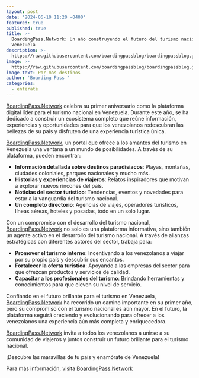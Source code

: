 ```yaml
---
layout: post
date: '2024-06-10 11:20 -0400'
featured: true
published: true
title: >-
  BoardingPass.Network: Un año construyendo el futuro del turismo nacional en
  Venezuela
description: >-
  https://raw.githubusercontent.com/boardingpassblog/boardingpassblog.github.io/main/assets/images/Anive.jpg
image: >-
  https://raw.githubusercontent.com/boardingpassblog/boardingpassblog.github.io/main/assets/images/Anive.jpg
image-text: Por mas destinos
author: 'Boarding Pass '
categories:
  - enterate
---
```


[BoardingPass.Network](https://boardingpass.network/) celebra su primer aniversario como la plataforma digital líder para el turismo nacional en Venezuela. Durante este año, se ha dedicado a construir un ecosistema completo que reúne información, experiencias y oportunidades para que los venezolanos redescubran las bellezas de su país y disfruten de una experiencia turística única.

[BoardingPass.Network](https://boardingpass.network/), un portal que ofrece a los amantes del turismo en Venezuela una ventana a un mundo de posibilidades. A través de su plataforma, pueden encontrar:

- **Información detallada sobre destinos paradisiacos**: Playas, montañas, ciudades coloniales, parques nacionales y mucho más.
- **Historias y experiencias de viajeros**: Relatos inspiradores que motivan a explorar nuevos rincones del país.
- **Noticias del sector turístico**: Tendencias, eventos y novedades para estar a la vanguardia del turismo nacional.
- **Un completo directorio**: Agencias de viajes, operadores turísticos, líneas aéreas, hoteles y posadas, todo en un solo lugar.

Con un compromiso con el desarrollo del turismo nacional, [BoardingPass.Network](https://boardingpass.network/) no solo es una plataforma informativa, sino también un agente activo en el desarrollo del turismo nacional. A través de alianzas estratégicas con diferentes actores del sector, trabaja para:

- **Promover el turismo interno**: Incentivando a los venezolanos a viajar por su propio país y descubrir sus encantos.
- **Fortalecer la oferta turística**: Apoyando a las empresas del sector para que ofrezcan productos y servicios de calidad.
- **Capacitar a los profesionales del turismo**: Brindando herramientas y conocimientos para que eleven su nivel de servicio.

Confiando en el futuro brillante para el turismo en Venezuela, [BoardingPass.Network](https://boardingpass.network/) ha recorrido un camino importante en su primer año, pero su compromiso con el turismo nacional es aún mayor. En el futuro, la plataforma seguirá creciendo y evolucionando para ofrecer a los venezolanos una experiencia aún más completa y enriquecedora. 

[BoardingPass.Network](https://boardingpass.network/) invita a todos los venezolanos a unirse a su comunidad de viajeros y juntos construir un futuro brillante para el turismo nacional. 

¡Descubre las maravillas de tu país y enamórate de Venezuela!

Para más información, visita [BoardingPass.Network](https://boardingpass.network/)
